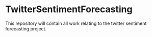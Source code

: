# TwitterSentimentForecasting

This repository will contain all work relating to the twitter sentiment forecasting project.

